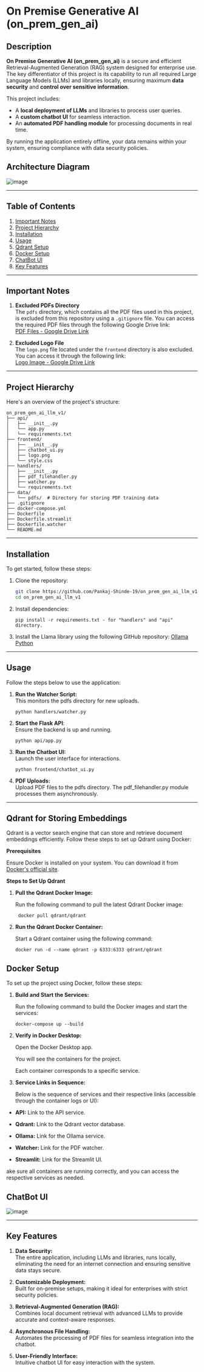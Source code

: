 

# On Premise Generative AI (on_prem_gen_ai)

## Description
**On Premise Generative AI (on_prem_gen_ai)** is a secure and efficient Retrieval-Augmented Generation (RAG) system designed for enterprise use. The key differentiator of this project is its capability to run all required Large Language Models (LLMs) and libraries locally, ensuring maximum **data security** and **control over sensitive information**.

This project includes:
- A **local deployment of LLMs** and libraries to process user queries.
- A **custom chatbot UI** for seamless interaction.
- An **automated PDF handling module** for processing documents in real time.

By running the application entirely offline, your data remains within your system, ensuring compliance with data security policies.

## Architecture Diagram
![image](https://github.com/Pankaj-Shinde-19/on_prem_gen_ai_llm_v1/blob/main/on_prem_gen_ai_architecture.png)

---

## Table of Contents
1. [Important Notes](#important-notes)
2. [Project Hierarchy](#project-hierarchy)
3. [Installation](#installation)
4. [Usage](#usage)
5. [Qdrant Setup](#qdrant-for-storing-embeddings)
6. [Docker Setup](#docker-sertup)
7. [ChatBot UI](#chatbot-ui)
8. [Key Features](#key-features)

---

## Important Notes

1. **Excluded PDFs Directory**  
   The `pdfs` directory, which contains all the PDF files used in this project, is excluded from this repository using a `.gitignore` file. You can access the required PDF files through the following Google Drive link:  
   [PDF Files - Google Drive Link](https://drive.google.com/drive/folders/1VI63OL5TGYnp7d-yUSEqFoGcf3OhHZo-?usp=drive_link)

2. **Excluded Logo File**  
   The `logo.png` file located under the `frontend` directory is also excluded. You can access it through the following link:  
   [Logo Image - Google Drive Link](https://drive.google.com/drive/folders/11qbcWBCOTPk6qUNBf3q1QlJFqnD2gdiH?usp=drive_link)

---

## Project Hierarchy
Here's an overview of the project's structure:
```plaintext
on_prem_gen_ai_llm_v1/
├── api/
│   ├── __init__.py
│   └── app.py
│   └── requirements.txt
├── frontend/
│   ├── __init__.py
│   ├── chatbot_ui.py
│   ├── logo.png
│   └── style.css
├── handlers/
│   ├── __init__.py
│   ├── pdf_filehandler.py
│   ├── watcher.py
│   └── requirements.txt
├── data/
│   └── pdfs/  # Directory for storing PDF training data
├── .gitignore
├── docker-compose.yml
├── Dockerfile
├── Dockerfile.streamlit
├── Dockerfile.watcher
└── README.md

```

---

## Installation
To get started, follow these steps:

1. Clone the repository:
   ```bash
   git clone https://github.com/Pankaj-Shinde-19/on_prem_gen_ai_llm_v1.git
   cd on_prem_gen_ai_llm_v1
   ```
2. Install dependencies:
   ```plaintext
   pip install -r requirements.txt - for "handlers" and "api" directory.
   ```
3. Install the Llama library using the following GitHub repository: [Ollama Python](https://github.com/ollama/ollama-python)

---

## Usage
Follow the steps below to use the application:

1. **Run the Watcher Script:**  
   This monitors the pdfs directory for new uploads.
   ```plaintext
   python handlers/watcher.py
   ```
2. **Start the Flask API**:  
   Ensure the backend is up and running.
   ```plaintext
   python api/app.py
   ```
3. **Run the Chatbot UI:**  
   Launch the user interface for interactions.
   ```plaintext
   python frontend/chatbot_ui.py
   ```
4. **PDF Uploads:**  
   Upload PDF files to the pdfs directory. The pdf_filehandler.py module processes them asynchronously.

---
## Qdrant for Storing Embeddings
Qdrant is a vector search engine that can store and retrieve document embeddings efficiently. Follow these steps to set up Qdrant using Docker:

**Prerequisites**

Ensure Docker is installed on your system. You can download it from [Docker's official site](https://www.docker.com/).

**Steps to Set Up Qdrant**
1. **Pull the Qdrant Docker Image:**
   
   Run the following command to pull the latest Qdrant Docker image:
   ```plaintext
    docker pull qdrant/qdrant
   ```
2. **Run the Qdrant Docker Container:**
   
   Start a Qdrant container using the following command:
    ```plaintext
    docker run -d --name qdrant -p 6333:6333 qdrant/qdrant
   ```

## Docker Setup 
To set up the project using Docker, follow these steps:

1. **Build and Start the Services:**
    
    Run the following command to build the Docker images and start the services:
     ```plaintext
    docker-compose up --build
     ```
2. **Verify in Docker Desktop:**
    
    Open the Docker Desktop app.

    You will see the containers for the project.

    Each container corresponds to a specific service.
3. **Service Links in Sequence:**

    Below is the sequence of services and their respective links (accessible through the container logs or UI):

- **API:** Link to the API service.

- **Qdrant:** Link to the Qdrant vector database.

- **Ollama:** Link for the Ollama service.

- **Watcher:** Link for the PDF watcher.

- **Streamlit:** Link for the Streamlit UI.

ake sure all containers are running correctly, and you can access the respective services as needed.

## ChatBot UI
![image](https://github.com/user-attachments/assets/b553db5d-5bd1-436d-b8ed-4bf4605c1af3)

---

## Key Features

1. **Data Security:**  
   The entire application, including LLMs and libraries, runs locally, eliminating the need for an internet connection and ensuring sensitive data stays secure.

2. **Customizable Deployment:**  
   Built for on-premise setups, making it ideal for enterprises with strict security policies.

3. **Retrieval-Augmented Generation (RAG):**  
   Combines local document retrieval with advanced LLMs to provide accurate and context-aware responses.

4. **Asynchronous File Handling:**  
   Automates the processing of PDF files for seamless integration into the chatbot.

5. **User-Friendly Interface:**  
   Intuitive chatbot UI for easy interaction with the system.

